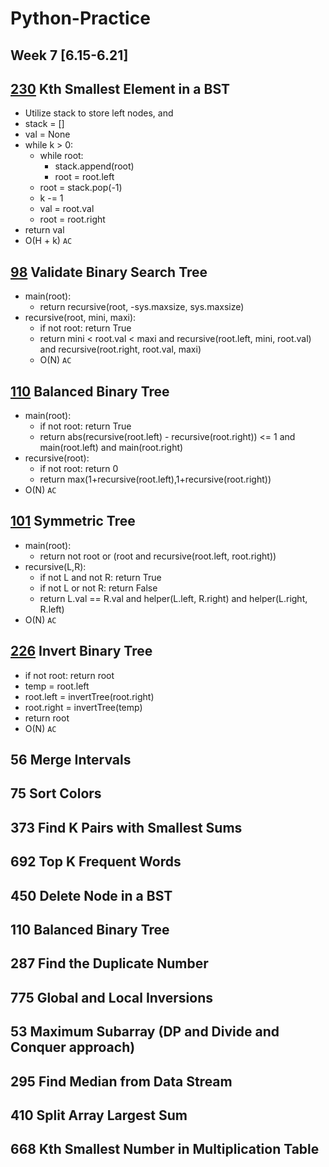 # Python-Practice
## Week 7 [6.15-6.21]

## [230](https://leetcode.com/problems/kth-smallest-element-in-a-bst/) Kth Smallest Element in a BST
  - Utilize stack to store left nodes, and 
  - stack = []
  - val = None
  - while k > 0:
    - while root:
      - stack.append(root)
      - root = root.left
    - root = stack.pop(-1)
    - k -= 1
    - val = root.val
    - root = root.right
 - return val
 - O(H + k) `AC`

## [98](https://leetcode.com/problems/validate-binary-search-tree/) Validate Binary Search Tree
  - main(root):
    - return recursive(root, -sys.maxsize, sys.maxsize)
  - recursive(root, mini, maxi):
    - if not root: return True
    - return mini < root.val < maxi and recursive(root.left, mini, root.val) and recursive(root.right, root.val, maxi)
    - O(N) `AC`

## [110](https://leetcode.com/problems/balanced-binary-tree/) Balanced Binary Tree
  - main(root):
    - if not root: return True
    - return abs(recursive(root.left) - recursive(root.right)) <= 1 and main(root.left) and main(root.right)
  - recursive(root):
    - if not root: return 0
    - return max(1+recursive(root.left),1+recursive(root.right))
  - O(N) `AC`

## [101](https://leetcode.com/problems/symmetric-tree/) Symmetric Tree
  - main(root):
    - return not root or (root and recursive(root.left, root.right))
  - recursive(L,R):
    - if not L and not R: return True
    - if not L or not R: return False
    - return L.val == R.val and helper(L.left, R.right) and helper(L.right, R.left)
  - O(N) `AC `

## [226](https://leetcode.com/problems/invert-binary-tree/) Invert Binary Tree
  - if not root: return root
  - temp = root.left
  - root.left = invertTree(root.right)
  - root.right = invertTree(temp)
  - return root
  - O(N) `AC`

## 56  Merge Intervals
## 75 Sort Colors
## 373 Find K Pairs with Smallest Sums
## 692 Top K Frequent Words
## 450 Delete Node in a BST
## 110 Balanced Binary Tree
## 287 Find the Duplicate Number
## 775 Global and Local Inversions
## 53 Maximum Subarray (DP and Divide and Conquer approach)
## 295  Find Median from Data Stream
## 410 Split Array Largest Sum 
## 668 Kth Smallest Number in Multiplication Table
